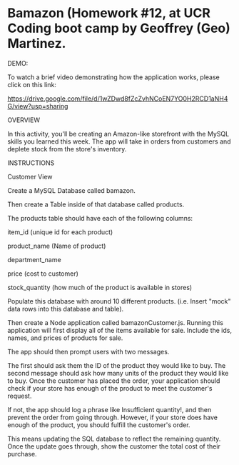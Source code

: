 # Bamazon (Homework #12, at UCR Coding boot camp by Geoffrey (Geo) Martinez.

DEMO:

To watch a brief video demonstrating how the application works, please click on this link:

https://drive.google.com/file/d/1wZDwd8fZcZvhNCoEN7YO0H2RCD1aNH4G/view?usp=sharing

OVERVIEW

In this activity, you'll be creating an Amazon-like storefront with the MySQL skills you learned this week. The app will take in orders from customers and deplete stock from the store's inventory.

INSTRUCTIONS

Customer View

Create a MySQL Database called bamazon.

Then create a Table inside of that database called products.

The products table should have each of the following columns:

item_id (unique id for each product)

product_name (Name of product)

department_name

price (cost to customer)

stock_quantity (how much of the product is available in stores)

Populate this database with around 10 different products. (i.e. Insert "mock" data rows into this database and table).

Then create a Node application called bamazonCustomer.js. Running this application will first display all of the items available for sale. Include the ids, names, and prices of products for sale.

The app should then prompt users with two messages.

The first should ask them the ID of the product they would like to buy.
The second message should ask how many units of the product they would like to buy.
Once the customer has placed the order, your application should check if your store has enough of the product to meet the customer's request.

If not, the app should log a phrase like Insufficient quantity!, and then prevent the order from going through.
However, if your store does have enough of the product, you should fulfill the customer's order.

This means updating the SQL database to reflect the remaining quantity.
Once the update goes through, show the customer the total cost of their purchase.
